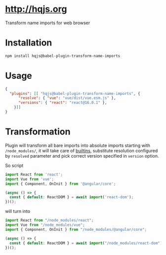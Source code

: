 # http://hqjs.org
Transform name imports for web browser

# Installation
```sh
npm install hqjs@babel-plugin-transform-name-imports
```

# Usage
```json
{
  "plugins": [[ "hqjs@babel-plugin-transform-name-imports", {
      "resolve": { "vue": "vue/dist/vue.esm.js" },
      "versions": { "react": "react@16.0.1" },
    }]]
}
```

# Transformation
Plugin will transform all bare imports into absolute imports starting with `/node_modules/`, it will take care of [builtins](https://github.com/webpack/node-libs-browser), substitute resolution configured by `resolved` parameter and pick correct version specified in `version` option.

So script
```js
import React from 'react';
import Vue from 'vue';
import { Component, OnInit } from '@angular/core';

(async () => {
  const { default: ReactDOM } = await import('react-dom');
})();
```

will turn into

```js
import React from "/node_modules/react";
import Vue from "/node_modules/vue";
import { Component, OnInit } from "/node_modules/@angular/core";

(async () => {
  const { default: ReactDOM } = await import("/node_modules/react-dom");
})();
```
